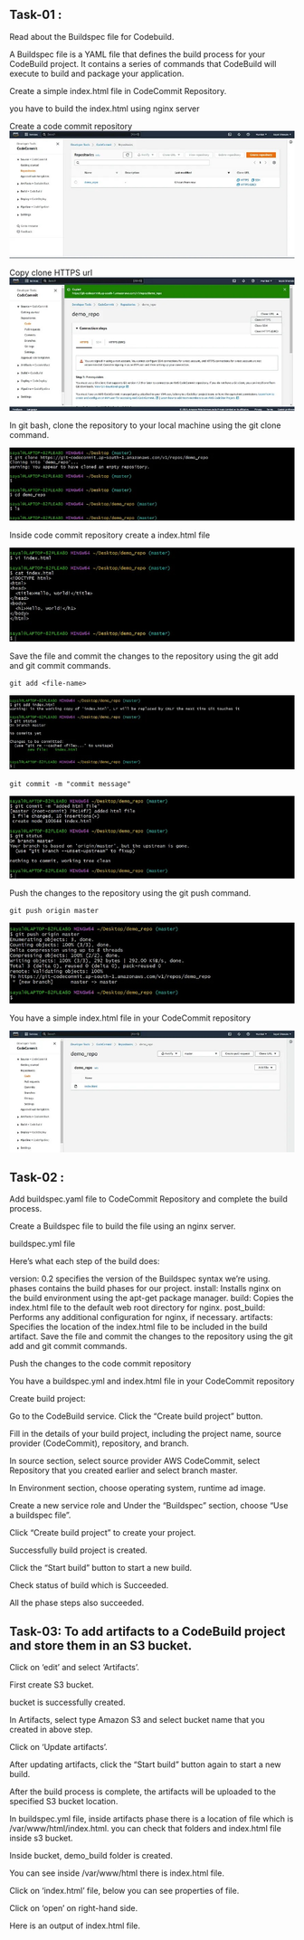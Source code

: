 ## Task-01 :
Read about the Buildspec file for Codebuild.

A Buildspec file is a YAML file that defines the build process for your CodeBuild project. It contains a series of commands that CodeBuild will execute to build and package your application.

Create a simple index.html file in CodeCommit Repository.



you have to build the index.html using nginx server

Create a code commit repository
![](
https://github.com/smitwaman/aws-pipeline-demo/blob/main/images/images/Part-2/17114535971602120865382832364647.jpg)

Copy clone HTTPS url
![](https://github.com/smitwaman/aws-pipeline-demo/blob/main/images/images/Part-2/17114536042676415166975994591861.jpg)

In git bash, clone the repository to your local machine using the git clone command.

![](https://github.com/smitwaman/aws-pipeline-demo/blob/main/images/images/Part-2/171145361164477586233821721.jpg)


Inside code commit repository create a index.html file

![](https://github.com/smitwaman/aws-pipeline-demo/blob/main/images/images/Part-2/1711453619079238138071737875581.jpg)

Save the file and commit the changes to the repository using the git add and git commit commands.
```
git add <file-name>
```
![](https://github.com/smitwaman/aws-pipeline-demo/blob/main/images/images/Part-2/17114536252161975241423392912687.jpg)
```
git commit -m "commit message"
```
![](https://github.com/smitwaman/aws-pipeline-demo/blob/main/images/images/Part-2/1711453631516611936119564807955.jpg)

Push the changes to the repository using the git push command.
```
git push origin master
```
![](https://github.com/smitwaman/aws-pipeline-demo/blob/main/images/images/Part-2/1711453641651706647128211171579.jpg)

You have a simple index.html file in your CodeCommit repository

![](https://github.com/smitwaman/aws-pipeline-demo/blob/main/images/images/Part-2/17114536478216404259542343031508.jpg)

## Task-02 :
Add buildspec.yaml file to CodeCommit Repository and complete the build process.

Create a Buildspec file to build the file using an nginx server.


buildspec.yml file


Here’s what each step of the build does:

version: 0.2 specifies the version of the Buildspec syntax we’re using.
phases contains the build phases for our project.
install: Installs nginx on the build environment using the apt-get package manager.
build: Copies the index.html file to the default web root directory for nginx.
post_build: Performs any additional configuration for nginx, if necessary.
artifacts: Specifies the location of the index.html file to be included in the build artifact.
Save the file and commit the changes to the repository using the git add and git commit commands.



Push the changes to the code commit repository


You have a buildspec.yml and index.html file in your CodeCommit repository


Create build project:

Go to the CodeBuild service. Click the “Create build project” button.


Fill in the details of your build project, including the project name, source provider (CodeCommit), repository, and branch.


In source section, select source provider AWS CodeCommit, select Repository that you created earlier and select branch master.


In Environment section, choose operating system, runtime ad image.


Create a new service role and Under the “Buildspec” section, choose “Use a buildspec file”.


Click “Create build project” to create your project.


Successfully build project is created.

Click the “Start build” button to start a new build.


Check status of build which is Succeeded.


All the phase steps also succeeded.


## Task-03: To add artifacts to a CodeBuild project and store them in an S3 bucket.

Click on ‘edit’ and select ‘Artifacts’.


First create S3 bucket.



bucket is successfully created.


In Artifacts, select type Amazon S3 and select bucket name that you created in above step.


Click on ‘Update artifacts’.

After updating artifacts, click the “Start build” button again to start a new build.


After the build process is complete, the artifacts will be uploaded to the specified S3 bucket location.


In buildspec.yml file, inside artifacts phase there is a location of file which is /var/www/html/index.html. you can check that folders and index.html file inside s3 bucket.


Inside bucket, demo_build folder is created.





You can see inside /var/www/html there is index.html file.


Click on ‘index.html’ file, below you can see properties of file.

Click on ‘open’ on right-hand side.


Here is an output of index.html file.


